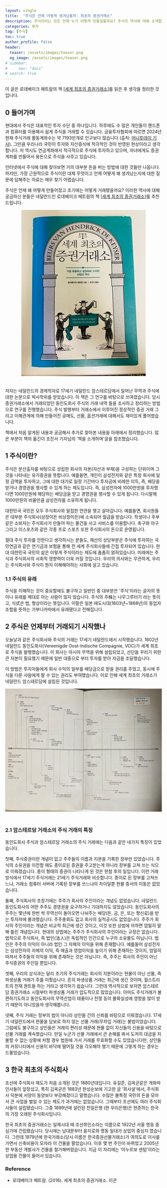 ```yaml
---
layout: single
title:  "주식은 언제 어떻게 생겨났을까: 최초의 증권거래소"
description: 주식이라는 것은 언제 누가 어떻게 만들었을까요? 주식의 역사에 대해 소개합니다.
categories: 투자
tag: [주식]
toc: true
author_profile: false
header:
  teaser: /assets/images/teaser.png
  og_image: /assets/images/teaser.png
# sidebar:
#     nav: "docs"
# search: true
---
```


이 글은 로데베이크 페트람의 책 [[세계 최초의 증권거래소](https://product.kyobobook.co.kr/detail/S000001616746)]를 읽은 후 생각을 정리한 것 입니다.

## 0 들어가며

현대에서 주식은 대표적인 투자 수단 중 하나입니다. 하루에도 수 많은 개인들이 핸드폰과 컴퓨터를 이용해서 쉽게 주식을 거래할 수 있습니다. 금융투자협회에 따르면 2024년 현재 주식거래 활동계좌수는 약 7193만개로 인구보다 많습니다 (출처: [머니투데이 기사](https://news.mt.co.kr/mtview.php?no=2024040310382437738)). 그만큼  우리나라 국민이 투자와 자산증식에 적극적인 것이 반영된 현상이라고 생각합니다. 저 역시도 연금계좌에서 적극적으로 주식에 투자하고 있으며, 자녀에게도 증권 계좌를 만들어서 용돈으로 주식을 사주고 있습니다. 

인터넷에서 주식에 대해 찾아보면 거의 대부분 돈을 버는 방법에 대한 것들만 나옵니다. 하지만, 가장 근원적으로 주식이란 대체 무엇이고 언제 어떻게 왜 생겨났는지에 대한 질문에 답해주는 자료는 매우 찾기 어렵습니다. 

주식은 언제 왜 어떻게 만들어졌고 초기에는 어떻게 거래됐을까요? 이러한 역사에 대해 궁금하신 분들은 네덜란드인 로데베이크 페트람의 책  [[세계 최초의 증권거래소](https://product.kyobobook.co.kr/detail/S000001616746)]를 추천드립니다. 

<p align="center">   
    <img src="/images/2024-08-04-stock-history/book.webp" alt="세계 최초의 증권거래소 책 사진">
    <br>
   <span style="font-style: italic; color: #FFFFFF;">Fig. 1 세계 최초의 증권거래소 책</span>
</p>

저자는 네덜란드의 경제학자로 17세기 네덜란드 암스테르담에서 일어난 무역과 주식에 대한 논문으로 박사학위를 받았습니다. 이 책은 그 연구를 바탕으로 쓰여졌습니다. 당시 증권거래소에서 거래되었던 동인도회사 주식의 거래 내역 들을 조사하고 정리하는 방법으로 연구를 진행했습니다. 주식 발행부터 거래소에서 이루어진 정상적인 증권 거래 그리고 이해관계에 의해 만들어진 공매도, 선물, 옵션거래에 대해서도 재미있게 풀어썼습니다. 

책에서 처음 알게된 내용과 궁금해서 추가로 찾아본 내용을 아래에서 정리했습니다. 많은 부분이 책의 옮긴이 조진서 기자님의 '책을 소개하며'글을 참조했습니다.

## 1 주식이란?

주식은 분산출자를 바탕으로 성립한 회사의 자본(자산과 부채)을 구성하는 단위이며 그것을 나타내는 유가증권을 뜻합니다. 예를들면, 개인이 삼성전자와 같은 특정 회사에 일정 금액을 투자하고, 그에 대한 대가로 일정 기간마다 투자금에 비례한 이득, 즉, 배당을 받거나 경영권을 행사할 수 있게 하는 제도입니다. 즉, 삼성전자에 1000만원을 투자했다면 1000만원에 해당하는 배당금을 받고 경영권을 행사할 수 있게 됩니다. 다시말해 1000만원의 비율만큼 삼성전자를 소유하게 됩니다.

대한민국 국민은 모두 주식회사와 밀접한 연관을 맺고 살아갑니다. 예를들면, 회사원들은 대부분 주식회사(상장이든 비상장이든)에 소속되어 월급을 받습니다. 학생이나 주부같은 소비자는 주식회사가 만들어 파는 물건을 사고 서비스를 이용합니다. 축구와 야구 그리고 이스포츠와 같은 각종 프로 스포츠 또한 주식회사의 돈으로 운영됩니다. 

절대 주식 투자를 안한다고 생각하시는 분들도, 재산의 상당부분은 주식에 투자하는 국민연금과 같은 연기금과 보험을 통해 전 세계 주식회사들에 간접 투자되어 있습니다. 현대 대한민국 국민의 삶은 이렇게 주식이라는 제도에 촘촘히 얽혀있습니다. 미래에는 주식과 주식회사의 사회적 영향력이 더욱 커질 것입니다. 우리의 의사와는 무관하게, 우리는 주식회사와 주식이 뭔지 이해해야하는 사회에 살고 있습니다.

### 1.1 주식의 유래

주식을 이해하는 것이 중요함에도 불구하고 일반인 중 대부분은 '주식'이라는 글자의 뜻이나 유래를 제대로 아는 사람이 많지 않습니다. 주식의 주株는 나무그루터기 라는 뜻이고, 식式은 법, 형상이라는 뜻입니다. 이말은 일본 에도시대(1603년~1868년)의 동업자 조합을 뜻하는 가부나카마에서 유래됐다고 전해집니다. 

## 2 주식은 언제부터 거래되기 시작했나

오늘날과 같은 주식회사와 주식의 거래는 17세기 네덜란드에서 시작했습니다. 1602년 네덜란드 동인도회사(Vereenigde Oost-Indische Compagnie, VOC)가 세계 최초로 주식을 발행했습니다. 이 회사는 아시아 무역을 위해 설립되었고, 선단을 꾸리기 위한 큰 자본이 필요했기 때문에 일반 대중으로 부터 투자를 받아 자금을 조달했습니다. 

이 방법은 투자자들에게 회사 수익의 일부를 배당금으로 받을 권리를 주었고, 동시에 주식을 다른 사람에게 팔 수 있는 권리도 부여했습니다. 이로 인해 세계 최초의 거래소가 네덜란드 암스테르담에 설립된 것입니다.

<p align="center">   
    <img src="/images/2024-08-04-stock-history/history_of_stock.webp" alt="동인도회사의 역사 연도표">
    <br>
   <span style="font-style: italic; color: #FFFFFF;">Fig. 2 동인도회사의 역사 연도표 (출처: 세계 최초의 증권거래소)</span>
</p>

### 2.1 암스테르담 거래소의 주식 거래의 특징

동인도회사 주식과 암스테르담 거래소의 주식 거래에는 다음과 같은 네가지 특징이 있었습니다.

첫째, 주식증권이란 개념이 없고 주주들의 이름과 지분을 기록한 장부만 있었습니다. 주식의 소유권을 이전할 때도 종이로된 증권을 주고받는게 아니라 장부를 고쳐 쓰는 식으로 이뤄졌습니다. 종이 형태의 증권이 나타나게 된 것은 한참 후의 일입니다. 이런 거래 방식에서 17세기 주식거래는 21세기 주식거래와 비슷합니다. 종이로 된 장부를 고쳐쓰느냐, 거래소 컴퓨터 서버에 기록된 장부를 쓰느냐의 차이일뿐 현물 증서의 이동은 없었습니다.

둘째, 주식회사의 초창기에는 주주가 회사의 주인이라는 개념도 없었습니다. 네덜란드 동인도회사의 어떤 주주도 경영권을 요구하거나 기대하지도 않았습니다. 동인도회사의 주주는 몇년에 한번 씩 무역선이 돌아오면 나눠주는 배당(돈, 금, 은, 또는 향신료)을 받는 투자자에 불과했습니다. 주주총회도 없고 회사의 실적공시도 없었습니다. 주주가 회사의 주인이라는 개념은 비교적 최근에 생긴 것이고, 이것 또한 상법에 의하면 엄밀히 말해 틀린 개념입니다. 현대의 상법에는 주주가 주식회사의 주인이라는 규정은 없습니다. 법적으로 주식회사, 즉 법인(法人)은 독립적인 인간으로 누구의 소유물도 아닙니다. 법인은 주주의 이익이 아니라 법인 그 자체의 이익을 위해 존재합니다. 예를들어 삼성전자는 삼성전자의 자체의 이익, 즉 매출과 영업이익을 높이기 위해 존재하는 것이지, 엄밀히 따져서 주주들의 이익을 위해 존재하는 것은 아닙니다. 즉, 주주는 회사의 주인이 아닌 주식증권의 주인일 뿐입니다.

셋째, 우리의 상식과는 달리 초기의 주식거래는 회사의 지분이라는 현물이 아닌 선물, 즉 파생상품 거래가 주를 이뤘습니다. 흔히 파생상품 거래는 최근에 생긴 것이며, 월스트리트의 천재 퀀트들 하는 거라고 생각하기 쉽습니다. 그런데 역사적으로 보자면 암스테르담 증권거래소 시절부터 파생상품 거래가 압도적으로 많았습니다. 아마도 주식거래가 불편하기도하고 동인도회사의 무역산업이 태풍이나 전쟁 등의 불확실성에 영향을 많이 받기 때문이 아니었을까 생각해봅니다.

넷째, 주식 거래는 정부의 법이 아니라 상인들 간의 신뢰를 바탕으로 이뤄졌습니다. 17세기 네덜란드에서 현물을 담보로 하지 않는 선물 거래(무차입 거래)는 불법이었습니다. 그럼에도 불구하고 상인들은 거래의 편리성 때문에 현물 없이 자신들의 신용을 바탕으로 선물 거래를 계속했습니다. 만일 누군가 선물 거래에서 큰 손해를 봐서 도저히 대금을 지불할 수 없는 상황에 처할 경우 법원에 가서 거래를 무효화할 수도 있었습니다만, 상인들의 커뮤니티에서 신용이 바닥에 떨어질 것을 각오해야 했기 때문에 그렇게 하는 경우는 드물었습니다.

## 3 한국 최초의 주식회사

조선에 주식회사 제도가 처음 소개된 것은 1880년대입니다. 유길준, 김옥균같은 개화파 인사들이 앞장섰고, 특히 김옥균은 1883년 한성순보에 기고한 글 ’회사설’에서, 주식회사 덕분에 서양이 동양보다 부강해졌다고 말했습니다. 수많은 불특정 국민의 돈을 모아서 큰 사업을 벌일 수 있는 제도가 과거에는 없었습니다. 그때부터 조선에도 여러 주식회사들이 설립됐습니다. 그중 1899년에 설린된 천일은행 (현 우리은행)은 현존하는 한국의 가장 오래된 주식회사입니다.

한국 최초의 증권거래소는 일제시대 때 조선취인소라는 이름으로 1922년 서울 명동 중심가에 건립됐습니다. 당시에는 남대문부터 을지로와 명동 일대가 상업의 중심지 였습니다. 그런데 1979년에 한국거래소(당시 이름은 한국증권선물거래소)가 여의도로 이사를 가면서 신축비용이 모자라 이 건물을 팔았습니다. 이후 몇 번 주인이 바뀌었고 2005년 한 부동산 개발사가 건물을 철거해버렸습니다. 지금 이 자리에는 ’아누르보 센텀’이라는 상업용 건물이 들어서 있습니다.



### Reference

- 로데베이크 페트람. (2016). 세계 최초의 증권거래소. 이콘
